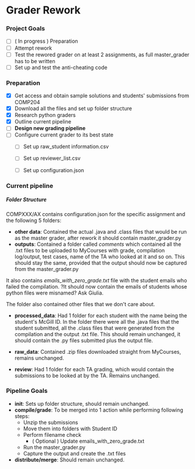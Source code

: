 # Grader Rework


### Project Goals
- [ ] ( In progress ) Preparation 
- [ ] Attempt rework
- [ ] Test the rewored grader on at least 2 assignments, as full master_grader has to be written
- [ ] Set up and test the anti-cheating code

### Preparation
- [x] Get access and obtain sample solutions and students' submissions from COMP204
- [x] Download all the files and set up folder structure
- [x] Research python graders
- [x] Outline current pipeline
- [ ] **Design new grading pipeline**
- [ ] Configure current grader to its best state
     - [ ] Set up raw_student information.csv
     - [ ] Set up reviewer_list.csv
     - [ ] Set up configuration.json


### Current pipeline

##### Folder Structure

COMPXXX/AX contains configuration.json for the specific assignment and the following 5 folders:

* **other data**: Contained the actual .java and .class files that would be run as the master grader, after rework it 
should contain master_grader.py
* **outputs**: Contained a folder called _comments_ which contained all the .txt files to be uploaded to MyCourses with grade,
compilation log/output, test cases, name of the TA who looked at it and so on. This should stay the same, provided that
the output should now be captured from the master_grader.py

It also contains _emails_with_zero_grade.txt_ file with the student emails who failed the compilation. ?It should now contain 
the emails of students whose python files were misnamed? Ask Giulia.

The folder also contained other files that we don't care about.

* **processed_data**: Had 1 folder for each student with the name being the student's McGill ID. In the folder there were all
the .java files that the student submitted, all the .class files that were generated from the compilation and the 
output .txt file. This should remain unchanged, it should contain the .py files submitted plus the output file.

* **raw_data**: Contained .zip files downloaded straight from MyCourses, remains unchanged.

* **review**: Had 1 folder for each TA grading, which would contain the submissions to be looked at by the TA. Remains unchanged.



### Pipeline Goals
* **init**: Sets up folder structure, should remain unchanged.
* **compile/grade**: To be merged into 1 action while performing following steps:
     * Unzip the submissions
     * Move them into folders with Student ID
     * Perform filename check
          * ( Optional ) Update emails_with_zero_grade.txt
     * Run the master_grader.py 
     * Capture the output and create the .txt files
* **distribute/merge**: Should remain unchanged.
     
     
